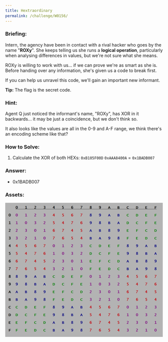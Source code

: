 ```yaml
---
title: Hextraordinary
permalink: /challenge/W0156/
---
```


### Briefing: 
Intern, the agency have been in contact with a rival hacker who goes by the name "**ROXy**". She keeps telling us she runs a **logical operation**, particularly when analysing differences in values, but we're not sure what she means.

ROXy is willing to work with us... if we can prove we're as smart as she is. Before handing over any information, she's given us a code to break first.

If you can help us unravel this code, we'll gain an important new informant.

**Tip:** The flag is the secret code.

### Hint: 
Agent Q just noticed the informant's name, "ROXy", has XOR in it backwards... it may be just a coincidence, but we don't think so.

It also looks like the values are all in the 0-9 and A-F range, we think there's an encoding scheme like that?

### How to Solve: 
1. Calculate the XOR of both HEXs:
  `0xB105F00D`
  `0xAAA8400A` 
= `0x1BADB007`

### Answer:
- 0x1BADB007

### Assets:
<img src="../../assets/img/intern/W0156.png" alt="XOR HEX Calculation Chart">